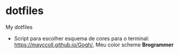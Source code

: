 # dotfiles
My dotfiles

- Script para escolher esquema de cores para o terminal: https://mayccoll.github.io/Gogh/, Meu color scheme **Brogrammer**
